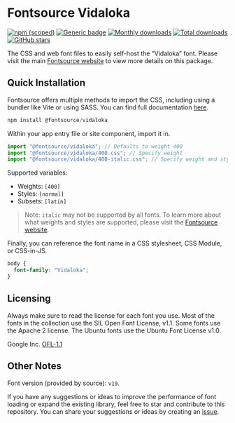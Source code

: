 # Fontsource Vidaloka

[![npm (scoped)](https://img.shields.io/npm/v/@fontsource/vidaloka?color=brightgreen)](https://www.npmjs.com/package/@fontsource/vidaloka) [![Generic badge](https://img.shields.io/badge/fontsource-passing-brightgreen)](https://github.com/fontsource/fontsource) [![Monthly downloads](https://badgen.net/npm/dm/@fontsource/vidaloka)](https://github.com/fontsource/fontsource) [![Total downloads](https://badgen.net/npm/dt/@fontsource/vidaloka)](https://github.com/fontsource/fontsource) [![GitHub stars](https://img.shields.io/github/stars/fontsource/fontsource.svg?style=social&label=Star)](https://github.com/fontsource/fontsource/stargazers)

The CSS and web font files to easily self-host the “Vidaloka” font. Please visit the main [Fontsource website](https://fontsource.org/fonts/vidaloka) to view more details on this package.

## Quick Installation

Fontsource offers multiple methods to import the CSS, including using a bundler like Vite or using SASS. You can find full documentation [here](https://fontsource.org/docs/getting-started/introduction).

```javascript
npm install @fontsource/vidaloka
```

Within your app entry file or site component, import it in.

```javascript
import "@fontsource/vidaloka"; // Defaults to weight 400
import "@fontsource/vidaloka/400.css"; // Specify weight
import "@fontsource/vidaloka/400-italic.css"; // Specify weight and style
```

Supported variables:
- Weights: `[400]`
- Styles: `[normal]`
- Subsets: `[latin]`

> Note: `italic` may not be supported by all fonts. To learn more about what weights and styles are supported, please visit the [Fontsource website](https://fontsource.org/fonts/vidaloka).

Finally, you can reference the font name in a CSS stylesheet, CSS Module, or CSS-in-JS.

```css
body {
  font-family: "Vidaloka";
}
```

## Licensing
Always make sure to read the license for each font you use. Most of the fonts in the collection use the SIL Open Font License, v1.1. Some fonts use the Apache 2 license. The Ubuntu fonts use the Ubuntu Font License v1.0.

Google Inc.
[OFL-1.1](http://scripts.sil.org/OFL)

## Other Notes
Font version (provided by source): `v19`.

If you have any suggestions or ideas to improve the performance of font loading or expand the existing library, feel free to star and contribute to this repository. You can share your suggestions or ideas by creating an [issue](https://github.com/fontsource/fontsource/issues).